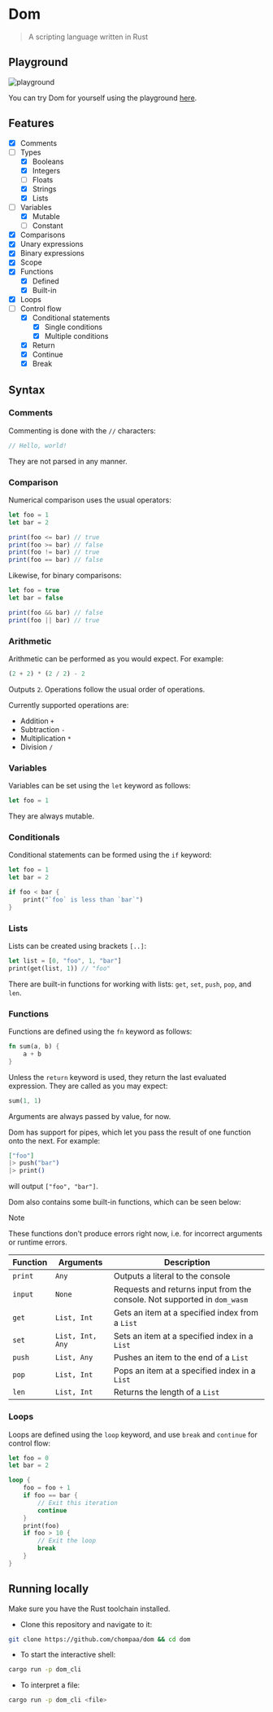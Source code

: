 # Dom

> A scripting language written in Rust

## Playground

![playground](https://github.com/chompaa/dom/assets/26204416/da683a18-ae99-45cd-8023-d3350f127543)

You can try Dom for yourself using the playground [here](https://chompaa.github.io/dom/).

## Features 

- [x] Comments
- [ ] Types
    - [x] Booleans
    - [x] Integers
    - [ ] Floats
    - [x] Strings
    - [x] Lists
- [ ] Variables
    - [x] Mutable
    - [ ] Constant
- [x] Comparisons
- [x] Unary expressions
- [x] Binary expressions
- [x] Scope
- [x] Functions
    - [x] Defined
    - [x] Built-in
- [x] Loops
- [ ] Control flow
    - [x] Conditional statements
        - [x] Single conditions
        - [x] Multiple conditions
    - [x] Return
    - [x] Continue
    - [x] Break

## Syntax

### Comments

Commenting is done with the `//` characters:

```rs
// Hello, world!
```

They are not parsed in any manner.

### Comparison

Numerical comparison uses the usual operators:

```js
let foo = 1
let bar = 2

print(foo <= bar) // true
print(foo >= bar) // false
print(foo != bar) // true
print(foo == bar) // false
```

Likewise, for binary comparisons:

```js
let foo = true
let bar = false

print(foo && bar) // false
print(foo || bar) // true
```

### Arithmetic

Arithmetic can be performed as you would expect. For example:

```rs
(2 + 2) * (2 / 2) - 2
```

Outputs `2`. Operations follow the usual order of operations.

Currently supported operations are:
- Addition `+`
- Subtraction `-`
- Multiplication `*`
- Division `/`

### Variables

Variables can be set using the `let` keyword as follows:

```rs
let foo = 1
```

They are always mutable.

</details>

### Conditionals

Conditional statements can be formed using the `if` keyword:

```rs
let foo = 1
let bar = 2

if foo < bar {
    print("`foo` is less than `bar`")
}
```

### Lists

Lists can be created using brackets `[..]`:

```rust
let list = [0, "foo", 1, "bar"]
print(get(list, 1)) // "foo"
```

There are built-in functions for working with lists: `get`, `set`, `push`, `pop`, and `len`.

### Functions

Functions are defined using the `fn` keyword as follows:

```rs
fn sum(a, b) {
    a + b
}
```

Unless the `return` keyword is used, they return the last evaluated expression. They are called as you may expect:

```rs
sum(1, 1)
```

Arguments are always passed by value, for now.

Dom has support for pipes, which let you pass the result of one function onto the next. For example:

```elixir
["foo"]
|> push("bar")
|> print()
```

will output `["foo", "bar"]`.

Dom also contains some built-in functions, which can be seen below:

> [!NOTE]
> These functions don't produce errors right now, i.e. for incorrect arguments or runtime errors.

| Function | Arguments | Description |
| --- | --- | --- |
| `print` | `Any` | Outputs a literal to the console | |
| `input` | `None` | Requests and returns input from the console. Not supported in `dom_wasm` |
| `get` | `List, Int` | Gets an item at a specified index from a `List` 
| `set` | `List, Int, Any` | Sets an item at a specified index in a `List` 
| `push` | `List, Any` | Pushes an item to the end of a `List` 
| `pop` | `List, Int` | Pops an item at a specified index in a `List` 
| `len` | `List, Int` | Returns the length of a `List` 


### Loops

Loops are defined using the `loop` keyword, and use `break` and `continue` for control flow:

```rs
let foo = 0
let bar = 2

loop {
    foo = foo + 1
    if foo == bar {
        // Exit this iteration 
        continue
    }
    print(foo)
    if foo > 10 {
        // Exit the loop
        break
    }
}
```

</details>

## Running locally 

Make sure you have the Rust toolchain installed.

- Clone this repository and navigate to it:

```sh
git clone https://github.com/chompaa/dom && cd dom
```

- To start the interactive shell:

```sh
cargo run -p dom_cli
```

- To interpret a file:

```sh
cargo run -p dom_cli <file>
```

